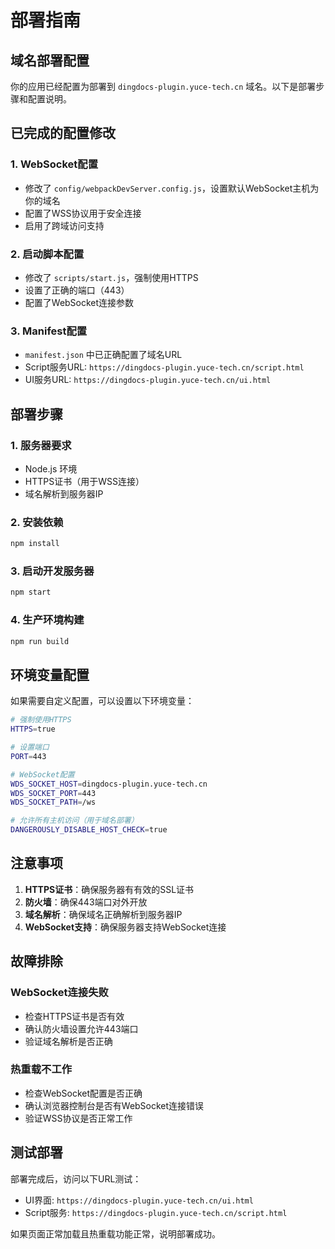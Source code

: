 # 部署指南

## 域名部署配置

你的应用已经配置为部署到 `dingdocs-plugin.yuce-tech.cn` 域名。以下是部署步骤和配置说明。

## 已完成的配置修改

### 1. WebSocket配置
- 修改了 `config/webpackDevServer.config.js`，设置默认WebSocket主机为你的域名
- 配置了WSS协议用于安全连接
- 启用了跨域访问支持

### 2. 启动脚本配置
- 修改了 `scripts/start.js`，强制使用HTTPS
- 设置了正确的端口（443）
- 配置了WebSocket连接参数

### 3. Manifest配置
- `manifest.json` 中已正确配置了域名URL
- Script服务URL: `https://dingdocs-plugin.yuce-tech.cn/script.html`
- UI服务URL: `https://dingdocs-plugin.yuce-tech.cn/ui.html`

## 部署步骤

### 1. 服务器要求
- Node.js 环境
- HTTPS证书（用于WSS连接）
- 域名解析到服务器IP

### 2. 安装依赖
```bash
npm install
```

### 3. 启动开发服务器
```bash
npm start
```

### 4. 生产环境构建
```bash
npm run build
```

## 环境变量配置

如果需要自定义配置，可以设置以下环境变量：

```bash
# 强制使用HTTPS
HTTPS=true

# 设置端口
PORT=443

# WebSocket配置
WDS_SOCKET_HOST=dingdocs-plugin.yuce-tech.cn
WDS_SOCKET_PORT=443
WDS_SOCKET_PATH=/ws

# 允许所有主机访问（用于域名部署）
DANGEROUSLY_DISABLE_HOST_CHECK=true
```

## 注意事项

1. **HTTPS证书**：确保服务器有有效的SSL证书
2. **防火墙**：确保443端口对外开放
3. **域名解析**：确保域名正确解析到服务器IP
4. **WebSocket支持**：确保服务器支持WebSocket连接

## 故障排除

### WebSocket连接失败
- 检查HTTPS证书是否有效
- 确认防火墙设置允许443端口
- 验证域名解析是否正确

### 热重载不工作
- 检查WebSocket配置是否正确
- 确认浏览器控制台是否有WebSocket连接错误
- 验证WSS协议是否正常工作

## 测试部署

部署完成后，访问以下URL测试：
- UI界面: `https://dingdocs-plugin.yuce-tech.cn/ui.html`
- Script服务: `https://dingdocs-plugin.yuce-tech.cn/script.html`

如果页面正常加载且热重载功能正常，说明部署成功。
